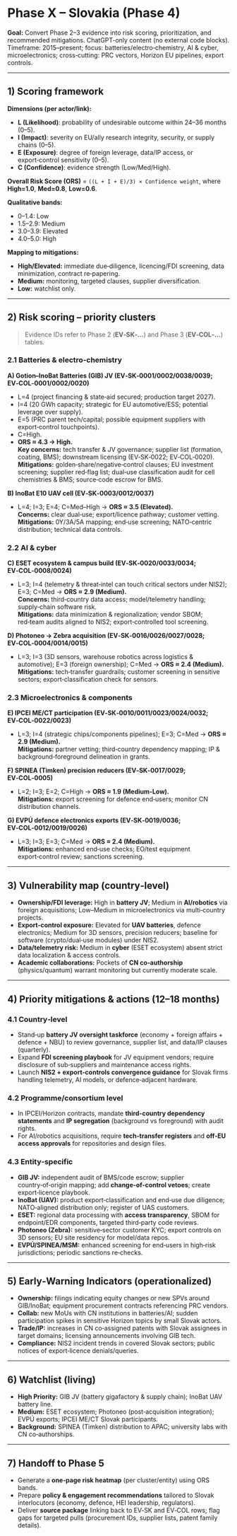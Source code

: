 # Phase X – Slovakia (Phase 4)

**Goal:** Convert Phase 2–3 evidence into risk scoring, prioritization, and recommended mitigations. ChatGPT-only content (no external code blocks). Timeframe: 2015–present; focus: batteries/electro‑chemistry, AI & cyber, microelectronics; cross‑cutting: PRC vectors, Horizon EU pipelines, export controls.

---

## 1) Scoring framework

**Dimensions (per actor/link):**  
- **L (Likelihood)**: probability of undesirable outcome within 24–36 months (0–5).  
- **I (Impact)**: severity on EU/ally research integrity, security, or supply chains (0–5).  
- **E (Exposure)**: degree of foreign leverage, data/IP access, or export‑control sensitivity (0–5).  
- **C (Confidence)**: evidence strength (Low/Med/High).  

**Overall Risk Score (ORS)** = `((L + I + E)/3) × Confidence weight`, where **High=1.0**, **Med=0.8**, **Low=0.6**.

**Qualitative bands:**  
- 0–1.4: Low  
- 1.5–2.9: Medium  
- 3.0–3.9: Elevated  
- 4.0–5.0: High

**Mapping to mitigations:**  
- **High/Elevated:** immediate due‑diligence, licencing/FDI screening, data minimization, contract re‑papering.  
- **Medium:** monitoring, targeted clauses, supplier diversification.  
- **Low:** watchlist only.

---

## 2) Risk scoring – priority clusters

> Evidence IDs refer to Phase 2 (**EV‑SK‑…**) and Phase 3 (**EV‑COL‑…**) tables.

### 2.1 Batteries & electro‑chemistry

**A) Gotion–InoBat Batteries (GIB) JV (EV‑SK‑0001/0002/0038/0039; EV‑COL‑0001/0002/0020)**  
- L=4 (project financing & state‑aid secured; production target 2027).  
- I=4 (20 GWh capacity; strategic for EU automotive/ESS; potential leverage over supply).  
- E=5 (PRC parent tech/capital; possible equipment suppliers with export‑control touchpoints).  
- C=High.  
- **ORS ≈ 4.3 → High.**  
**Key concerns:** tech transfer & JV governance; supplier list (formation, coating, BMS); downstream licensing (EV‑SK‑0022; EV‑COL‑0020).  
**Mitigations:** golden‑share/negative‑control clauses; EU investment screening; supplier red‑flag list; dual‑use classification audit for cell chemistries & BMS; source‑code escrow for BMS.

**B) InoBat E10 UAV cell (EV‑SK‑0003/0012/0037)**  
- L=4; I=3; E=4; C=Med–High → **ORS ≈ 3.5 (Elevated).**  
**Concerns:** clear dual‑use; export/licence pathway; customer vetting.  
**Mitigations:** 0Y/3A/5A mapping; end‑use screening; NATO‑centric distribution; technical data controls.

### 2.2 AI & cyber

**C) ESET ecosystem & campus build (EV‑SK‑0020/0033/0034; EV‑COL‑0008/0024)**  
- L=3; I=4 (telemetry & threat‑intel can touch critical sectors under NIS2); E=3; C=Med → **ORS ≈ 2.9 (Medium).**  
**Concerns:** third‑country data access; model/telemetry handling; supply‑chain software risk.  
**Mitigations:** data minimization & regionalization; vendor SBOM; red‑team audits aligned to NIS2; export‑controlled tool screening.

**D) Photoneo → Zebra acquisition (EV‑SK‑0016/0026/0027/0028; EV‑COL‑0004/0014/0015)**  
- L=3; I=3 (3D sensors, warehouse robotics across logistics & automotive); E=3 (foreign ownership); C=Med → **ORS ≈ 2.4 (Medium).**  
**Mitigations:** tech‑transfer guardrails; customer screening in sensitive sectors; export‑classification check for sensors.

### 2.3 Microelectronics & components

**E) IPCEI ME/CT participation (EV‑SK‑0010/0011/0023/0024/0032; EV‑COL‑0022/0023)**  
- L=3; I=4 (strategic chips/components pipelines); E=3; C=Med → **ORS ≈ 2.9 (Medium).**  
**Mitigations:** partner vetting; third‑country dependency mapping; IP & background‑foreground delineation in grants.

**F) SPINEA (Timken) precision reducers (EV‑SK‑0017/0029; EV‑COL‑0005)**  
- L=2; I=3; E=2; C=High → **ORS ≈ 1.9 (Medium‑Low).**  
**Mitigations:** export screening for defence end‑users; monitor CN distribution channels.

**G) EVPÚ defence electronics exports (EV‑SK‑0019/0036; EV‑COL‑0012/0019/0026)**  
- L=3; I=3; E=3; C=Med → **ORS ≈ 2.4 (Medium).**  
**Mitigations:** enhanced end‑use checks; EO/test equipment export‑control review; sanctions screening.

---

## 3) Vulnerability map (country‑level)

- **Ownership/FDI leverage:** High in **battery JV**; Medium in **AI/robotics** via foreign acquisitions; Low–Medium in microelectronics via multi‑country projects.
- **Export‑control exposure:** Elevated for **UAV batteries**, defence electronics; Medium for 3D sensors, precision reducers; baseline for software (crypto/dual‑use modules) under NIS2.
- **Data/telemetry risk:** Medium in **cyber** (ESET ecosystem) absent strict data localization & access controls.
- **Academic collaborations:** Pockets of **CN co‑authorship** (physics/quantum) warrant monitoring but currently moderate scale.

---

## 4) Priority mitigations & actions (12–18 months)

### 4.1 Country‑level
- Stand‑up **battery JV oversight taskforce** (economy + foreign affairs + defence + NBU) to review governance, supplier list, and data/IP clauses (quarterly).
- Expand **FDI screening playbook** for JV equipment vendors; require disclosure of sub‑suppliers and maintenance access rights.
- Launch **NIS2 + export‑controls convergence guidance** for Slovak firms handling telemetry, AI models, or defence‑adjacent hardware.

### 4.2 Programme/consortium level
- In IPCEI/Horizon contracts, mandate **third‑country dependency statements** and **IP segregation** (background vs foreground) with audit rights.
- For AI/robotics acquisitions, require **tech‑transfer registers** and **off‑EU access approvals** for repositories and design files.

### 4.3 Entity‑specific
- **GIB JV:** independent audit of BMS/code escrow; supplier country‑of‑origin mapping; add **change‑of‑control vetoes**; create export‑licence playbook.
- **InoBat (UAV):** product export‑classification and end‑use due diligence; NATO‑aligned distribution only; register of UAS customers.
- **ESET:** regional data processing with **access transparency**, SBOM for endpoint/EDR components, targeted third‑party code reviews.
- **Photoneo (Zebra):** sensitive‑sector customer KYC; export controls on 3D sensors; EU site residency for model/data repos.
- **EVPÚ/SPINEA/MSM:** enhanced screening for end‑users in high‑risk jurisdictions; periodic sanctions re‑checks.

---

## 5) Early‑Warning Indicators (operationalized)

- **Ownership:** filings indicating equity changes or new SPVs around GIB/InoBat; equipment procurement contracts referencing PRC vendors.
- **Collab:** new MoUs with CN institutions in batteries/AI; sudden participation spikes in sensitive Horizon topics by small Slovak actors.
- **Trade/IP:** increases in CN co‑assigned patents with Slovak assignees in target domains; licensing announcements involving GIB tech.
- **Compliance:** NIS2 incident trends in covered Slovak sectors; public notices of export‑licence denials/queries.

---

## 6) Watchlist (living)

- **High Priority:** GIB JV (battery gigafactory & supply chain); InoBat UAV battery line.  
- **Medium:** ESET ecosystem; Photoneo (post‑acquisition integration); EVPÚ exports; IPCEI ME/CT Slovak participants.  
- **Background:** SPINEA (Timken) distribution to APAC; university labs with CN co‑authorships.

---

## 7) Handoff to Phase 5

- Generate a **one‑page risk heatmap** (per cluster/entity) using ORS bands.  
- Prepare **policy & engagement recommendations** tailored to Slovak interlocutors (economy, defence, HEI leadership, regulators).  
- Deliver **source package** linking back to EV‑SK and EV‑COL rows; flag gaps for targeted pulls (procurement IDs, supplier lists, patent family details).

